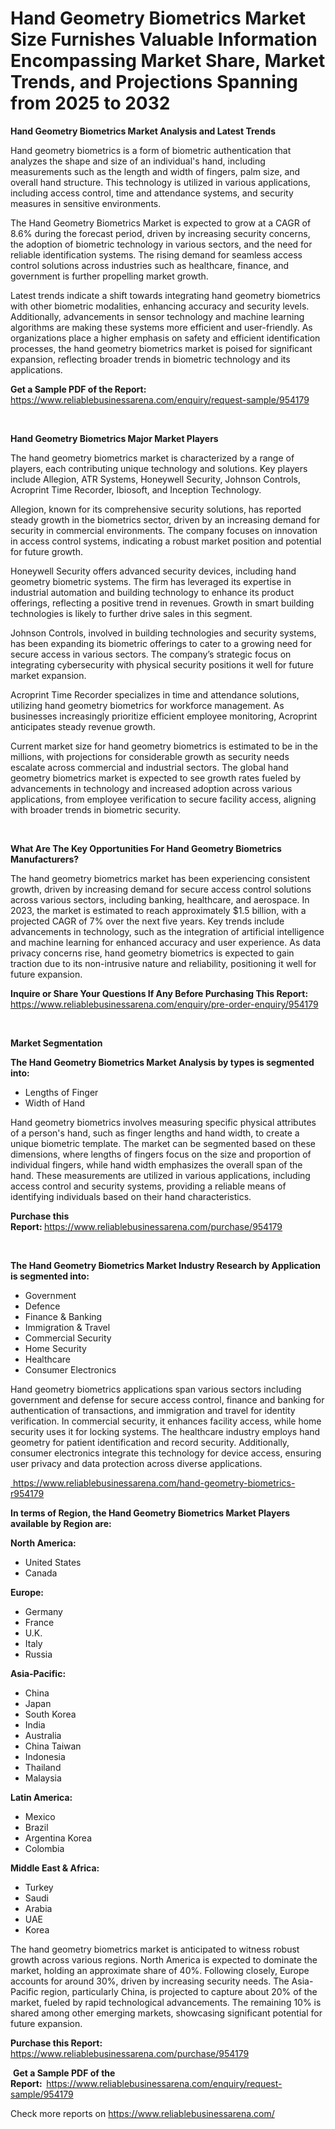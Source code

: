 <p><h1>Hand Geometry Biometrics Market Size Furnishes Valuable Information Encompassing Market Share, Market Trends, and Projections Spanning from 2025 to 2032</h1></p><p><strong>Hand Geometry Biometrics Market Analysis and Latest Trends</strong></p>
<p><p>Hand geometry biometrics is a form of biometric authentication that analyzes the shape and size of an individual's hand, including measurements such as the length and width of fingers, palm size, and overall hand structure. This technology is utilized in various applications, including access control, time and attendance systems, and security measures in sensitive environments.</p><p>The Hand Geometry Biometrics Market is expected to grow at a CAGR of 8.6% during the forecast period, driven by increasing security concerns, the adoption of biometric technology in various sectors, and the need for reliable identification systems. The rising demand for seamless access control solutions across industries such as healthcare, finance, and government is further propelling market growth.</p><p>Latest trends indicate a shift towards integrating hand geometry biometrics with other biometric modalities, enhancing accuracy and security levels. Additionally, advancements in sensor technology and machine learning algorithms are making these systems more efficient and user-friendly. As organizations place a higher emphasis on safety and efficient identification processes, the hand geometry biometrics market is poised for significant expansion, reflecting broader trends in biometric technology and its applications.</p></p>
<p><strong>Get a Sample PDF of the Report:&nbsp;</strong> <a href="https://www.reliablebusinessarena.com/enquiry/request-sample/954179?utm_campaign=3251&utm_medium=2&utm_source=Github&utm_content=ia&utm_term=07032025&utm_id=hand-geometry-biometrics">https://www.reliablebusinessarena.com/enquiry/request-sample/954179</a></p>
<p>&nbsp;</p>
<p><strong>Hand Geometry Biometrics Major Market Players</strong></p>
<p><p>The hand geometry biometrics market is characterized by a range of players, each contributing unique technology and solutions. Key players include Allegion, ATR Systems, Honeywell Security, Johnson Controls, Acroprint Time Recorder, Ibiosoft, and Inception Technology. </p><p>Allegion, known for its comprehensive security solutions, has reported steady growth in the biometrics sector, driven by an increasing demand for security in commercial environments. The company focuses on innovation in access control systems, indicating a robust market position and potential for future growth.</p><p>Honeywell Security offers advanced security devices, including hand geometry biometric systems. The firm has leveraged its expertise in industrial automation and building technology to enhance its product offerings, reflecting a positive trend in revenues. Growth in smart building technologies is likely to further drive sales in this segment.</p><p>Johnson Controls, involved in building technologies and security systems, has been expanding its biometric offerings to cater to a growing need for secure access in various sectors. The company’s strategic focus on integrating cybersecurity with physical security positions it well for future market expansion.</p><p>Acroprint Time Recorder specializes in time and attendance solutions, utilizing hand geometry biometrics for workforce management. As businesses increasingly prioritize efficient employee monitoring, Acroprint anticipates steady revenue growth.</p><p>Current market size for hand geometry biometrics is estimated to be in the millions, with projections for considerable growth as security needs escalate across commercial and industrial sectors. The global hand geometry biometrics market is expected to see growth rates fueled by advancements in technology and increased adoption across various applications, from employee verification to secure facility access, aligning with broader trends in biometric security.</p></p>
<p>&nbsp;</p>
<p><strong>What Are The Key Opportunities For Hand Geometry Biometrics Manufacturers?</strong></p>
<p><p>The hand geometry biometrics market has been experiencing consistent growth, driven by increasing demand for secure access control solutions across various sectors, including banking, healthcare, and aerospace. In 2023, the market is estimated to reach approximately $1.5 billion, with a projected CAGR of 7% over the next five years. Key trends include advancements in technology, such as the integration of artificial intelligence and machine learning for enhanced accuracy and user experience. As data privacy concerns rise, hand geometry biometrics is expected to gain traction due to its non-intrusive nature and reliability, positioning it well for future expansion.</p></p>
<p><strong>Inquire or Share Your Questions If Any Before Purchasing This Report:</strong> <a href="https://www.reliablebusinessarena.com/enquiry/pre-order-enquiry/954179?utm_campaign=3251&utm_medium=2&utm_source=Github&utm_content=ia&utm_term=07032025&utm_id=hand-geometry-biometrics">https://www.reliablebusinessarena.com/enquiry/pre-order-enquiry/954179</a></p>
<p>&nbsp;</p>
<p><strong>Market Segmentation</strong></p>
<p><strong>The Hand Geometry Biometrics Market Analysis by types is segmented into:</strong></p>
<p><ul><li>Lengths of Finger</li><li>Width of Hand</li></ul></p>
<p><p>Hand geometry biometrics involves measuring specific physical attributes of a person's hand, such as finger lengths and hand width, to create a unique biometric template. The market can be segmented based on these dimensions, where lengths of fingers focus on the size and proportion of individual fingers, while hand width emphasizes the overall span of the hand. These measurements are utilized in various applications, including access control and security systems, providing a reliable means of identifying individuals based on their hand characteristics.</p></p>
<p><strong>Purchase this Report:&nbsp;</strong><a href="https://www.reliablebusinessarena.com/purchase/954179?utm_campaign=3251&utm_medium=2&utm_source=Github&utm_content=ia&utm_term=07032025&utm_id=hand-geometry-biometrics">https://www.reliablebusinessarena.com/purchase/954179</a></p>
<p>&nbsp;</p>
<p><strong>The Hand Geometry Biometrics Market Industry Research by Application is segmented into:</strong></p>
<p><ul><li>Government</li><li>Defence</li><li>Finance & Banking</li><li>Immigration & Travel</li><li>Commercial Security</li><li>Home Security</li><li>Healthcare</li><li>Consumer Electronics</li></ul></p>
<p><p>Hand geometry biometrics applications span various sectors including government and defense for secure access control, finance and banking for authentication of transactions, and immigration and travel for identity verification. In commercial security, it enhances facility access, while home security uses it for locking systems. The healthcare industry employs hand geometry for patient identification and record security. Additionally, consumer electronics integrate this technology for device access, ensuring user privacy and data protection across diverse applications.</p></p>
<p><a href="https://www.reliablebusinessarena.com/hand-geometry-biometrics-r954179?utm_campaign=3251&utm_medium=2&utm_source=Github&utm_content=ia&utm_term=07032025&utm_id=hand-geometry-biometrics">&nbsp;https://www.reliablebusinessarena.com/hand-geometry-biometrics-r954179</a></p>
<p><strong>In terms of Region, the Hand Geometry Biometrics Market Players available by Region are:</strong></p>
<p>
    <p> <strong> North America: </strong>
        <ul>
            <li>United States</li>
            <li>Canada</li>
        </ul>
        </p> 
    <p> <strong> Europe: </strong>
        <ul>
            <li>Germany</li>
            <li>France</li>
            <li>U.K.</li>
            <li>Italy</li>
            <li>Russia</li>
        </ul>
        </p> 
    <p> <strong> Asia-Pacific: </strong>
        <ul>
            <li>China</li>
            <li>Japan</li>
            <li>South Korea</li>
            <li>India</li>
            <li>Australia</li>
            <li>China Taiwan</li>
            <li>Indonesia</li>
            <li>Thailand</li>
            <li>Malaysia</li>
        </ul>
        </p> 
    <p> <strong> Latin America: </strong>
        <ul>
            <li>Mexico</li>
            <li>Brazil</li>
            <li>Argentina Korea</li>
            <li>Colombia</li>
        </ul>
        </p> 
    <p> <strong> Middle East & Africa: </strong>
        <ul>
            <li>Turkey</li>
            <li>Saudi</li>
            <li>Arabia</li>
            <li>UAE</li>
            <li>Korea</li>
        </ul>
    </p>
    </p>
<p><p>The hand geometry biometrics market is anticipated to witness robust growth across various regions. North America is expected to dominate the market, holding an approximate share of 40%. Following closely, Europe accounts for around 30%, driven by increasing security needs. The Asia-Pacific region, particularly China, is projected to capture about 20% of the market, fueled by rapid technological advancements. The remaining 10% is shared among other emerging markets, showcasing significant potential for future expansion.</p></p>
<p><strong>Purchase this Report: </strong><a href="https://www.reliablebusinessarena.com/purchase/954179?utm_campaign=3251&utm_medium=2&utm_source=Github&utm_content=ia&utm_term=07032025&utm_id=hand-geometry-biometrics">https://www.reliablebusinessarena.com/purchase/954179</a></p>
<p>&nbsp;<strong>Get a Sample PDF of the Report:&nbsp;&nbsp;</strong><a href="https://www.reliablebusinessarena.com/enquiry/request-sample/954179?utm_campaign=3251&utm_medium=2&utm_source=Github&utm_content=ia&utm_term=07032025&utm_id=hand-geometry-biometrics">https://www.reliablebusinessarena.com/enquiry/request-sample/954179</a></p>
<p><strong></strong></p>
<p>Check more reports on <a href="https://www.reliablebusinessarena.com/?utm_campaign=3251&utm_medium=2&utm_source=Github&utm_content=ia&utm_term=07032025&utm_id=hand-geometry-biometrics">https://www.reliablebusinessarena.com/</a></p>
